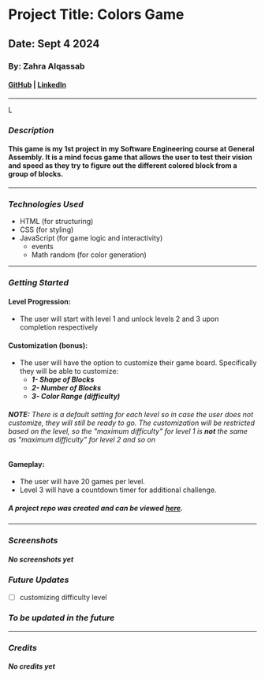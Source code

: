 # Project Title: Colors Game 

## Date: Sept 4 2024

### By: Zahra Alqassab

#### [GitHub](https://github.com/alqassabz) | [LinkedIn](https://www.linkedin.com/in/zahraalqassab03/)
***
L
### ***Description***
#### This game is my 1st project in my Software Engineering course at General Assembly. It is a mind focus game that allows the user to test their vision and speed as they try to figure out the different colored block from a group of blocks. 
***

### ***Technologies Used***
* HTML (for structuring)
* CSS (for styling)
* JavaScript (for game logic and interactivity)
  * events
  * Math random (for color generation)

***

### ***Getting Started***

#### Level Progression:
- The user will start with level 1 and unlock levels 2 and 3 upon completion respectively


#### Customization (bonus): 

- The user will have the option to customize their game board. Specifically they will be able to customize:
  - ***1- Shape of Blocks***
  - ***2- Number of Blocks***
  - ***3- Color Range (difficulty)***

###### ***NOTE:*** There is a default setting for each level so in case the user does not customize, they will still be ready to go. The customization will be restricted based on the level, so the "maximum difficulty" for level 1 is ***not*** the same as "maximum difficulty" for level 2 and so on

#### Gameplay:

  - The user will have 20 games per level.
  - Level 3 will have a countdown timer for additional challenge.


##### A project repo was created and can be viewed [here](https://github.com/alqassabz/colors_game).
***

### ***Screenshots***

##### No screenshots yet


### ***Future Updates***

- [ ] customizing difficulty level
 ### ***To be updated in the future***
***

### ***Credits***

##### No credits yet
